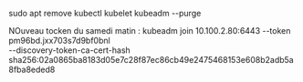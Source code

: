sudo apt remove kubectl kubelet kubeadm --purge

NOuveau tocken du samedi matin :
kubeadm join 10.100.2.80:6443 --token pm96bd.jxx703s7d9bf0bnl \
    --discovery-token-ca-cert-hash sha256:02a0865ba8183d05e7c28f87ec86cb49e2475468153e608b2adb5a8fba8eded8 








